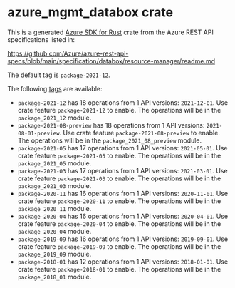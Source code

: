 # azure_mgmt_databox crate

This is a generated [Azure SDK for Rust](https://github.com/Azure/azure-sdk-for-rust) crate from the Azure REST API specifications listed in:

https://github.com/Azure/azure-rest-api-specs/blob/main/specification/databox/resource-manager/readme.md

The default tag is `package-2021-12`.

The following [tags](https://github.com/Azure/azure-sdk-for-rust/blob/main/services/tags.md) are available:

- `package-2021-12` has 18 operations from 1 API versions: `2021-12-01`. Use crate feature `package-2021-12` to enable. The operations will be in the `package_2021_12` module.
- `package-2021-08-preview` has 18 operations from 1 API versions: `2021-08-01-preview`. Use crate feature `package-2021-08-preview` to enable. The operations will be in the `package_2021_08_preview` module.
- `package-2021-05` has 17 operations from 1 API versions: `2021-05-01`. Use crate feature `package-2021-05` to enable. The operations will be in the `package_2021_05` module.
- `package-2021-03` has 17 operations from 1 API versions: `2021-03-01`. Use crate feature `package-2021-03` to enable. The operations will be in the `package_2021_03` module.
- `package-2020-11` has 16 operations from 1 API versions: `2020-11-01`. Use crate feature `package-2020-11` to enable. The operations will be in the `package_2020_11` module.
- `package-2020-04` has 16 operations from 1 API versions: `2020-04-01`. Use crate feature `package-2020-04` to enable. The operations will be in the `package_2020_04` module.
- `package-2019-09` has 16 operations from 1 API versions: `2019-09-01`. Use crate feature `package-2019-09` to enable. The operations will be in the `package_2019_09` module.
- `package-2018-01` has 12 operations from 1 API versions: `2018-01-01`. Use crate feature `package-2018-01` to enable. The operations will be in the `package_2018_01` module.
